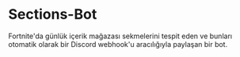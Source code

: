 # Sections-Bot
Fortnite'da günlük içerik mağazası sekmelerini tespit eden ve bunları otomatik olarak bir Discord webhook'u aracılığıyla paylaşan bir bot.
